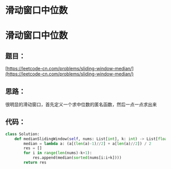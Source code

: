# 滑动窗口中位数



# 滑动窗口中位数

## 题目：

[https://leetcode-cn.com/problems/sliding-window-median/](https://leetcode-cn.com/problems/sliding-window-median/)

## 思路：

很明显的滑动窗口，首先定义一个求中位数的匿名函数，然后一点一点求出来

## 代码：

```python
class Solution:
    def medianSlidingWindow(self, nums: List[int], k: int) -> List[float]:
        median = lambda a: (a[(len(a)-1)//2] + a[len(a)//2]) / 2
        res = []
        for i in range(len(nums)-k+1):
            res.append(median(sorted(nums[i:i+k])))
        return res
```
